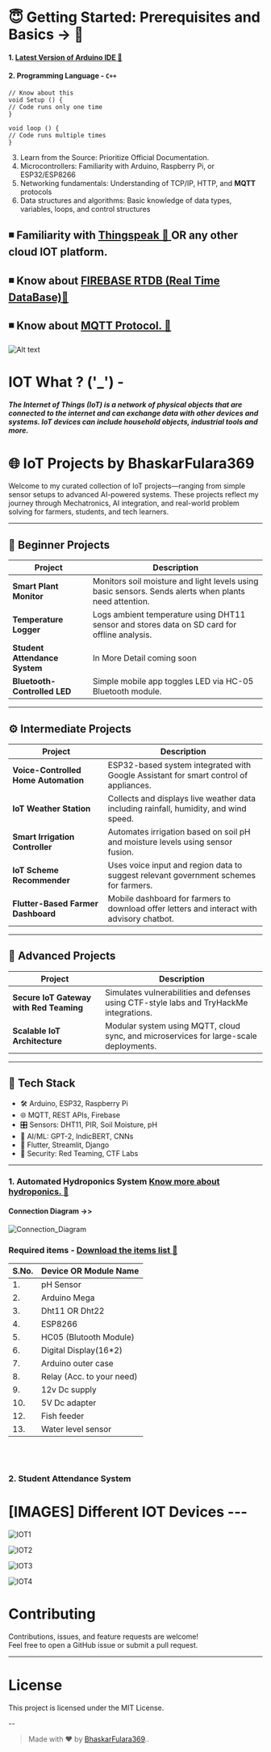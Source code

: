 # :innocent: Getting Started: Prerequisites and Basics -> :green_book:
#### 1. <a href="https://www.arduino.cc/en/software"> Latest Version of Arduino IDE :link:</a>

#### 2. Programming Language - `C++`
```
// Know about this
void Setup () {
// Code runs only one time
}

void loop () {
// Code runs multiple times
}
```
3. Learn from the Source: Prioritize Official Documentation.
4. Microcontrollers: Familiarity with Arduino, Raspberry Pi, or ESP32/ESP8266
5. Networking fundamentals: Understanding of TCP/IP, HTTP, and **MQTT** protocols
6. Data structures and algorithms: Basic knowledge of data types, variables, loops, and control structures

## ◾ Familiarity with <a href="https://thingspeak.mathworks.com/"> Thingspeak :link: </a> OR any other cloud IOT platform.
## ◾ Know about <a href="https://firebase.google.com/"> FIREBASE RTDB (Real Time DataBase)🔗 </a>
## ◾ Know about <a href="https://mqtt.org/getting-started/" > MQTT Protocol. :link: </a>
![Alt text](https://psiborg.in/wp-content/uploads/2024/01/MQTT-1-1.webp)


# IOT What ? ('_') -

#### ***The Internet of Things (IoT) is a network of physical objects that are connected to the internet and can exchange data with other devices and systems. IoT devices can include household objects, industrial tools and more.***


# 🌐 IoT Projects by BhaskarFulara369

Welcome to my curated collection of IoT projects—ranging from simple sensor setups to advanced AI-powered systems. 
These projects reflect my journey through Mechatronics, AI integration, and real-world problem solving for farmers, students, and tech learners.

---

## 📘 Beginner Projects

| Project | Description |
|--------|-------------|
| **Smart Plant Monitor** | Monitors soil moisture and light levels using basic sensors. Sends alerts when plants need attention. |
| **Temperature Logger** | Logs ambient temperature using DHT11 sensor and stores data on SD card for offline analysis. |
| **Student Attendance System** | In More Detail coming soon |
| **Bluetooth-Controlled LED** | Simple mobile app toggles LED via HC-05 Bluetooth module. |


---

## ⚙️ Intermediate Projects

| Project | Description |
|--------|-------------|
| **Voice-Controlled Home Automation** | ESP32-based system integrated with Google Assistant for smart control of appliances. |
| **IoT Weather Station** | Collects and displays live weather data including rainfall, humidity, and wind speed. |
| **Smart Irrigation Controller** | Automates irrigation based on soil pH and moisture levels using sensor fusion. |
| **IoT Scheme Recommender** | Uses voice input and region data to suggest relevant government schemes for farmers. |
| **Flutter-Based Farmer Dashboard** | Mobile dashboard for farmers to download offer letters and interact with advisory chatbot. |

---

## 🚀 Advanced Projects

| Project | Description |
|--------|-------------|
| **Secure IoT Gateway with Red Teaming** | Simulates vulnerabilities and defenses using CTF-style labs and TryHackMe integrations. |
| **Scalable IoT Architecture** | Modular system using MQTT, cloud sync, and microservices for large-scale deployments. |

---

## 🧠 Tech Stack

- 🛠️ Arduino, ESP32, Raspberry Pi
- 🌐 MQTT, REST APIs, Firebase
- 🎛️ Sensors: DHT11, PIR, Soil Moisture, pH
- 🧠 AI/ML: GPT-2, IndicBERT, CNNs
- 📱 Flutter, Streamlit, Django
- 🔐 Security: Red Teaming, CTF Labs

---



### 1. Automated Hydroponics System <a href="https://www.nal.usda.gov/farms-and-agricultural-production-systems/hydroponics">Know more about hydroponics. :link: </a>
#### **Connection Diagram** ->>
![Connection_Diagram](https://github.com/user-attachments/assets/74604ffc-1dd4-4bef-b5b3-c646aa927771)
### Required items - <a href="https://docs.google.com/document/d/1t5j7cK90AHeSrjhxWL1rLW6ijhZ1AwvUKhWvaJOWBUc/edit?usp=sharing"> Download the items list :link:</a>

|S.No.|Device OR Module Name|
|---|---|
|1.|pH Sensor|
|2.|Arduino Mega|
|3.|Dht11 OR Dht22|
|4.|ESP8266|
|5.|HC05 (Blutooth Module)|
|6.|Digital Display(16*2)|
|7.|Arduino outer case|
|8.|Relay (Acc. to your need)|
|9.|12v Dc supply|
|10.|5V Dc adapter|
|12.|Fish feeder|
|13.|Water level sensor|


<br>
<br>

### 2. Student Attendance System

# [IMAGES] Different IOT Devices ---
![IOT1](https://github.com/user-attachments/assets/79db59d5-6edb-408f-9828-874a7c6fe23b)

![IOT2](https://github.com/user-attachments/assets/3bb88357-dc0a-4904-a14f-836dfe93fc4f)

![IOT3](https://github.com/user-attachments/assets/8c07ccd0-b522-47ca-8d63-4fc1d8292bfe)

![IOT4](https://github.com/user-attachments/assets/18e8e0d4-4524-45d3-8946-421f3e3c1105)


# Contributing

Contributions, issues, and feature requests are welcome!  
Feel free to open a GitHub issue or submit a pull request.

---

# License

This project is licensed under the MIT License.

--

> Made with ❤️ by [BhaskarFulara369](https://github.com/BhaskarFulara369)..

